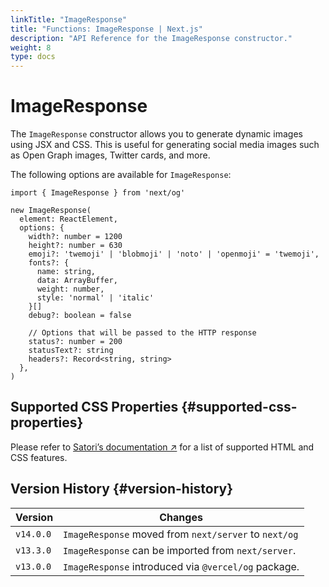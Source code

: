```yaml
---
linkTitle: "ImageResponse"
title: "Functions: ImageResponse | Next.js"
description: "API Reference for the ImageResponse constructor."
weight: 8
type: docs
---
```


# ImageResponse

The `ImageResponse` constructor allows you to generate dynamic images using JSX and CSS. This is useful for generating social media images such as Open Graph images, Twitter cards, and more.

The following options are available for `ImageResponse`:

```
import { ImageResponse } from 'next/og'
 
new ImageResponse(
  element: ReactElement,
  options: {
    width?: number = 1200
    height?: number = 630
    emoji?: 'twemoji' | 'blobmoji' | 'noto' | 'openmoji' = 'twemoji',
    fonts?: {
      name: string,
      data: ArrayBuffer,
      weight: number,
      style: 'normal' | 'italic'
    }[]
    debug?: boolean = false
 
    // Options that will be passed to the HTTP response
    status?: number = 200
    statusText?: string
    headers?: Record<string, string>
  },
)
```

## Supported CSS Properties {#supported-css-properties}

Please refer to [Satori’s documentation ↗](https://github.com/vercel/satori#css) for a list of supported HTML and CSS features.

## Version History {#version-history}

|Version|Changes|
|---|---|
|`v14.0.0`|`ImageResponse` moved from `next/server` to `next/og`|
|`v13.3.0`|`ImageResponse` can be imported from `next/server`.|
|`v13.0.0`|`ImageResponse` introduced via `@vercel/og` package.|

